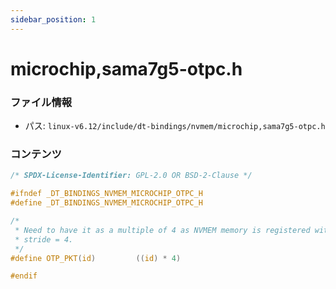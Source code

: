 ```yaml
---
sidebar_position: 1
---
```

# microchip,sama7g5-otpc.h

### ファイル情報

- パス: `linux-v6.12/include/dt-bindings/nvmem/microchip,sama7g5-otpc.h`

### コンテンツ

```h
/* SPDX-License-Identifier: GPL-2.0 OR BSD-2-Clause */

#ifndef _DT_BINDINGS_NVMEM_MICROCHIP_OTPC_H
#define _DT_BINDINGS_NVMEM_MICROCHIP_OTPC_H

/*
 * Need to have it as a multiple of 4 as NVMEM memory is registered with
 * stride = 4.
 */
#define OTP_PKT(id)			((id) * 4)

#endif

```
